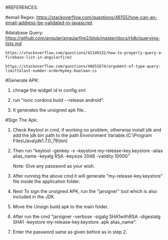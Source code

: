 #REFERENCES:

  #email Regex:
    https://stackoverflow.com/questions/46155/how-can-an-email-address-be-validated-in-javascript

  #database Query:
    https://github.com/angular/angularfire2/blob/master/docs/rtdb/querying-lists.md

    https://stackoverflow.com/questions/42149332/how-to-properly-query-a-firebase-list-in-angularfire2

    https://stackoverflow.com/questions/48651674/argument-of-type-query-limittolast-number-orderbykey-boolean-is


#Generate APK:

1. chnage the widget id in config.xml

2. run "ionic cordova build --release android".

3. It generates the unsigned apk file..

#Sign The Apk:

1. Check Keytool in cmd, if working no problem, otherwise install jdk and add the jdk bin path to the path Environment Variable.(C:\Program Files\Java\jdk1.7.0_79\bin)

2. Then run "keytool -genkey -v -keystore my-release-key.keystore -alias alias_name -keyalg RSA -keysize 2048 -validity 10000"

    Note: Give any password as your wish.

3. After running the above cmd it will generate "my-release-key.keystore" file inside the application folder.

4. Next To sign the unsigned APK, run the "jarsigner" tool which is also included in the JDK.

5. Move the Unsign build apk to the main folder.

6. After run the cmd "jarsigner -verbose -sigalg SHA1withRSA -digestalg SHA1 -keystore my-release-key.keystore <appname>.apk alias_name".

7. Enter the password same as given before as in step 2.
